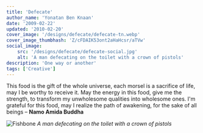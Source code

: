 ```yaml
---
title: 'Defecate'
author_name: 'Yonatan Ben Knaan'
date: '2009-02-22'
updated: '2010-02-20'
cover_image: '/designs/defecate/defecate-tn.webp'
cover_image_thumbhash: 'Z/cFDAIK53ont2aHaHcsr/aTVw'
social_image: 
    src: '/designs/defecate/defecate-social.jpg'
    alt: 'A man defecating on the toilet with a crown of pistols'
description: 'One way or another'
tags: ['Creative']
---
```

This food is the gift of the whole universe, each morsel is a sacrifice of life, may I be worthy to receive it. May the energy in this food, give me the strength, to transform my unwholesome qualities into wholesome ones. I'm grateful for this food, may I realize the path of awakening, for the sake of all beings – **Namo Amida Buddha**

![Fishbone](/designs/defecate/defecate.webp)
*A man defecating on the toilet with a crown of pistols*
